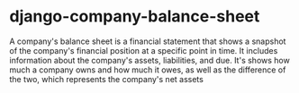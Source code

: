 # django-company-balance-sheet
A company's balance sheet is a financial statement that shows a snapshot of the company's financial position at a specific point in time. It includes information about the company's assets, liabilities, and due.  It's shows how much a company owns and how much it owes, as well as the difference of the two, which represents the company's net assets
